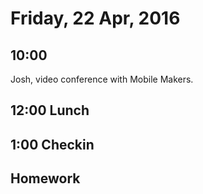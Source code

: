 Friday, 22 Apr, 2016
====================

10:00
-----

Josh, video conference with Mobile Makers.

12:00 Lunch
-----------

1:00 Checkin
------------

Homework
--------
